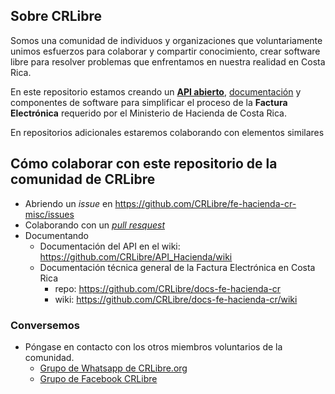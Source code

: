 ## Sobre CRLibre
Somos una comunidad de individuos y organizaciones que voluntariamente unimos esfuerzos para colaborar y compartir conocimiento, crear software libre para resolver problemas que enfrentamos en nuestra realidad en Costa Rica.


En este repositorio estamos creando un **[API abierto](https://github.com/CRLibre/API_Hacienda)**, [documentación](https://github.com/CRLibre/fe-hacienda-cr-docs) y componentes de software para simplificar el proceso de la **Factura Electrónica** requerido por el Ministerio de Hacienda de Costa Rica.

En repositorios adicionales estaremos colaborando con elementos similares

## Cómo colaborar con este repositorio de la comunidad de CRLibre
* Abriendo un *issue* en https://github.com/CRLibre/fe-hacienda-cr-misc/issues
* Colaborando con un [*pull resquest*](https://github.com/CRLibre/fe-hacienda-cr-misc/pulls)
* Documentando
  * Documentación del API en el wiki: https://github.com/CRLibre/API_Hacienda/wiki
  * Documentación técnica general de la Factura Electrónica en Costa Rica
    * repo: https://github.com/CRLibre/docs-fe-hacienda-cr
    * wiki: https://github.com/CRLibre/docs-fe-hacienda-cr/wiki

### Conversemos
* Póngase en contacto con los otros miembros voluntarios de la comunidad.
   * [Grupo de Whatsapp de CRLibre.org](https://chat.whatsapp.com/ED2JK9IkDnu2UzEpyjZDeN)
   * [Grupo de Facebook CRLibre](https://www.facebook.com/groups/105812240170199/)
